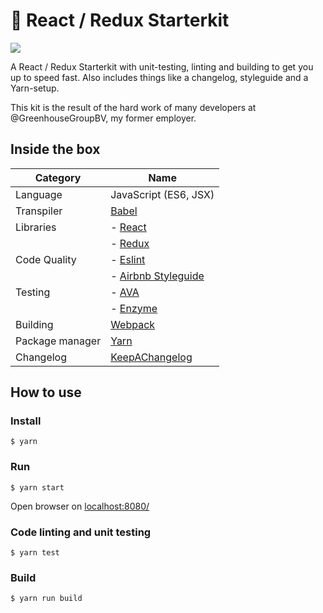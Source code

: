 # 🔆 React / Redux Starterkit
![](http://forthebadge.com/images/badges/built-with-love.svg)

A React / Redux Starterkit with unit-testing, linting and building to get you up to speed fast. Also includes things like a changelog, styleguide and a Yarn-setup.

This kit is the result of the hard work of many developers at @GreenhouseGroupBV, my former employer.

## Inside the box

| Category        | Name                  |
|-----------------|-----------------------|
| Language        | JavaScript (ES6, JSX) |
| Transpiler      | [Babel](https://babeljs.io)|
| Libraries       | - [React](https://facebook.github.io/react/)|
|                 | - [Redux](https://github.com/reactjs/redux)|
| Code Quality    | - [Eslint](http://eslint.org)|
|                 | - [Airbnb Styleguide](https://github.com/airbnb/javascript)|
| Testing         | - [AVA](https://github.com/avajs/ava)|
|                 | - [Enzyme](https://github.com/airbnb/enzyme)|
| Building        | [Webpack](https://webpack.github.io)|
| Package manager | [Yarn](https://yarnpkg.com)|
| Changelog       | [KeepAChangelog](http://keepachangelog.com/en/0.3.0/)|

## How to use

### Install

```
$ yarn
```

### Run

```
$ yarn start
```

Open browser on [localhost:8080/](http://localhost:8080/)

### Code linting and unit testing

```
$ yarn test
```

### Build

```
$ yarn run build
```

